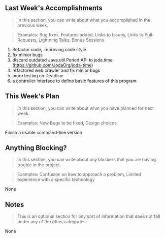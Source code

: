 ## Last Week's Accomplishments

> In this section, you can write about what you accomplished in the previous week.

> Examples:
> Bug fixes, Features added, Links to Issues, Links to Pull-Requests, Lightning Talks, Bonus Sessions

1. Refactor code, improving code style
2. fix minior bugs
3. discard outdated Java.util.Period API to joda.time (https://github.com/JodaOrg/joda-time)
4. refactored web crawler and fix minior bugs
5. more testing on Deadline
6. a controller interface to define basic features of this program


## This Week's Plan

> In this section, you can write about what you have planned for next week.

> Examples: New Bugs to be fixed, Design choices

Finish a usable command-line version

## Anything Blocking?

> In this section, you can write about any blockers that you are having trouble in the project.

> Examples: Confusion on how to approach a problem, Limited experience with a specific technology

None

## Notes

> This is an optional section for any sort of information that does not fall under any of the other categories.

None
